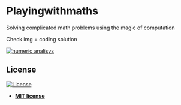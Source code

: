 # Playingwithmaths


 Solving complicated math problems using the magic of computation

 Check img + coding solution


[![numeric analisys](https://img.shields.io/badge/Numerical-Analysis-brightgreen.svg?style=flat)](http://www.ted.com/talks/simon_sinek_how_great_leaders_inspire_action)



## License

[![License](http://img.shields.io/:license-mit-blue.svg?style=flat-square)](http://badges.mit-license.org)

- **[MIT license](http://opensource.org/licenses/mit-license.php)**
